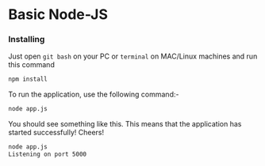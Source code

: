 # Basic Node-JS

### Installing

Just open `git bash` on your PC or `terminal` on MAC/Linux machines and run this command

```bash
npm install
```

To run the application, use the following command:-

```bash
node app.js
```

You should see something like this. This means that the application has started successfully! Cheers!

```bash
node app.js
Listening on port 5000
```


